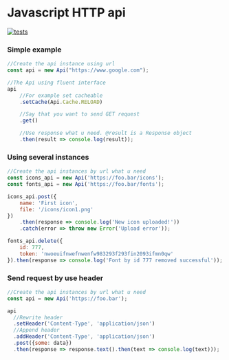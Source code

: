 # Javascript HTTP api

[![tests](https://github.com/strannyi-tip/http-api/actions/workflows/npm-test.yml/badge.svg)](https://github.com/strannyi-tip/http-api/actions/workflows/npm-test.yml)

### Simple example

```javascript
//Create the api instance using url
const api = new Api("https://www.google.com");

//The Api using fluent interface
api
    //For example set cacheable
    .setCache(Api.Cache.RELOAD)

    //Say that you want to send GET request
    .get()

    //Use response what u need. @result is a Response object
    .then(result => console.log(result));
```

### Using several instances

```javascript
//Create the api instances by url what u need
const icons_api = new Api('https://foo.bar/icons');
const fonts_api = new Api('https://foo.bar/fonts');

icons_api.post({
    name: 'First icon',
    file: '/icons/icon1.png'
})
    .then(response => console.log('New icon uploaded!'))
    .catch(error => throw new Error('Upload error'));

fonts_api.delete({
    id: 777,
    token: 'nwoeuifnwefnwenfw983293f293fin2093ifmn0qw'
}).then(response => console.log('Font by id 777 removed successful'));
```

### Send request by use header

```javascript
//Create the api instances by url what u need
const api = new Api('https://foo.bar');

api
  //Rewrite header
  .setHeader('Content-Type', 'application/json')
  //Append header
  .addHeader('Content-Type', 'application/json')
  .post({some: data})
  .then(response => response.text().then(text => console.log(text)));
```




